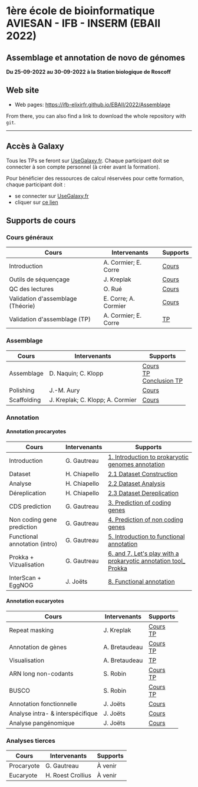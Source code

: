 
# 1ère école de bioinformatique AVIESAN - IFB - INSERM (EBAII 2022)

## Assemblage et annotation de novo de génomes

**Du 25-09-2022 au 30-09-2022 à la Station biologique de Roscoff**


## Web site

- Web pages: <https://ifb-elixirfr.github.io/EBAII/2022/Assemblage>

From there, you can also find a link to download the whole repository with `git`.

****

## Accès à Galaxy

Tous les TPs se feront sur [UseGalaxy.fr](https://usegalaxy.fr). Chaque participant doit se connecter à son compte personnel (à créer avant la formation).

Pour bénéficier des ressources de calcul réservées pour cette formation, chaque participant doit :

- se connecter sur [UseGalaxy.fr](https://usegalaxy.fr)
- cliquer sur [ce lien](https://usegalaxy.fr/join-training/ebaii_aa/)

## Supports de cours

### Cours généraux

| Cours                             | Intervenants         | Supports                                                                                                                                         |
|-----------------------------------|----------------------|--------------------------------------------------------------------------------------------------------------------------------------------------|
| Introduction                      | A. Cormier; E. Corre | [Cours](https://training.galaxyproject.org/training-material/topics/assembly/tutorials/get-started-genome-assembly/slides.html)                  |
| Outils de séquençage              | J. Kreplak           | [Cours](https://docs.google.com/presentation/d/1rtTCyVF4dz0Trmny5e8r1brzfNab8ZUN/edit?usp=sharing&ouid=109813995176155673766&rtpof=true&sd=true) |
| QC des lectures                   | O. Rué               | [Cours](https://drive.google.com/file/d/1Mv33oQ-_h-ZCxemvlcqYqpQEHd97tJzt/view?usp=sharing)                                                      |
| Validation d'assemblage (Théorie) | E. Corre; A. Cormier | [Cours](https://training.galaxyproject.org/training-material/topics/assembly/tutorials/assembly-quality-control/slides.html)                     |
| Validation d'assemblage (TP)      | A. Cormier; E. Corre | [TP](https://training.galaxyproject.org/training-material/topics/assembly/tutorials/assembly-quality-control/tutorial.html)                      |


### Assemblage

| Cours         | Intervenants                     | Supports                                                                                                      |
|---------------|----------------------------------|---------------------------------------------------------------------------------------------------------------|
| Assemblage    | D. Naquin; C. Klopp              | [Cours](Genome_assembly.pdf) <br> [TP](Genome_assembly_tp.pdf) <br> [Conclusion TP](conclusion_TP.pdf)        |
| Polishing     | J.-M. Aury                       | [Cours](https://docs.google.com/presentation/d/1RAScBkXvWkRCuD2WAbgNLJZ8zJNXz9skkHJ-MGp4VBk/edit?usp=sharing) |
| Scaffolding   | J. Kreplak; C. Klopp; A. Cormier | [Cours](https://drive.google.com/file/d/1SRBBqRPUUTePJ7K1wsqbmaFGqAuvVIt6/view?usp=sharing)                   |

### Annotation

#### Annotation procaryotes

| Cours                         | Intervenants | Supports                                                                                                                                                                              |
|-------------------------------|--------------|---------------------------------------------------------------------------------------------------------------------------------------------------------------------------------------|
| Introduction                  | G. Gautreau  | [1. Introduction to prokaryotic genomes annotation](https://github.com/IFB-ElixirFr/EBAII/files/9662414/1.Introduction.to.prokaryotic.genomes.annotation.pdf)                         |
| Dataset                       | H. Chiapello | [2.1 Dataset Construction](https://github.com/IFB-ElixirFr/EBAII/files/9659668/2.1-Dataset-Construction-EBAIIA.A.pdf)                                                                 |
| Analyse                       | H. Chiapello | [2.2 Dataset Analysis](https://github.com/IFB-ElixirFr/EBAII/files/9659684/2.2-Dataset-Analysis-EBAIIA.A.pdf)                                                                         |
| Déreplication                 | H. Chiapello | [2.3 Dataset Dereplication](https://github.com/IFB-ElixirFr/EBAII/files/9659690/2.3-Dataset-Dereplication-EBAIIA.A.pdf)                                                               |
| CDS prediction                | G. Gautreau  | [3. Prediction of coding genes](https://github.com/IFB-ElixirFr/EBAII/files/9663528/3.Prediction.of.coding.genes.pdf)                                                                 |
| Non coding gene prediction    | G. Gautreau  | [4. Prediction of non coding genes](https://github.com/IFB-ElixirFr/EBAII/files/9662493/4.Prediction.of.non.coding.genes.pdf)                                                         |
| Functional annotation (intro) | G. Gautreau  | [5. Introduction to functional annotation](https://github.com/IFB-ElixirFr/EBAII/files/9662561/5.Introduction.to.functional.annotation.pdf)                                           |
| Prokka + Vizualisation        | G. Gautreau  | [6. and 7. Let's play with a prokaryotic annotation tool_ Prokka](https://github.com/IFB-ElixirFr/EBAII/files/9662563/6._7.Let.s.play.with.a.prokaryotic.annotation.tool_.Prokka.pdf) |
| InterScan + EggNOG            | J. Joëts     | [8. Functional annotation](https://github.com/IFB-ElixirFr/EBAII/files/9662567/FunctAnnot.jjoets.pdf)                                                                                 |

#### Annotation eucaryotes

| Cours                            | Intervenants  | Supports |
|----------------------------------|---------------|----------|
| Repeat masking                   | J. Kreplak    | [Cours](https://drive.google.com/file/d/1rcF9d7ZG4gPMrMYjt3vhwGzCGhdF2BVy/view?usp=sharing) <br> [TP](https://training.galaxyproject.org/training-material/topics/genome-annotation/tutorials/repeatmasker/tutorial.html) |
| Annotation de gènes              | A. Bretaudeau | [Cours](https://training.galaxyproject.org/training-material/topics/genome-annotation/slides/introduction.html)<br>[TP](https://training.galaxyproject.org/topics/genome-annotation/tutorials/funannotate/tutorial.html) |
| Visualisation                    | A. Bretaudeau | [TP](https://training.galaxyproject.org/topics/genome-annotation/tutorials/funannotate/tutorial.html#visualisation-with-a-genome-browser) |
| ARN long non-codants             | S. Robin      | [Cours](FEELnc_Sept_2022.pdf)<br>[TP](https://training.galaxyproject.org/topics/genome-annotation/tutorials/lncrna/tutorial.html) |
| BUSCO                            | S. Robin      | [Cours](BUSCO_Sept_2022.pdf)<br>[TP]() |
| Annotation fonctionnelle         | J. Joëts      | [Cours](https://drive.google.com/file/d/1vP2NMW0c0aOWSRHKwU3FNHzHRovg9GMp/view?usp=sharing) |
| Analyse intra- & interspécifique | J. Joëts      |  [Cours](https://drive.google.com/file/d/1UQuovplBzxYgk-kIw8E5dIJ-ids2yVmh/view?usp=sharing) |
| Analyse pangénomique             | J. Joëts      |  [Cours](https://drive.google.com/file/d/1ueTV24RUvvof4rUSKv7dKRYr5HcGvarq/view?usp=sharing) |


### Analyses tierces

| Cours      | Intervenants      | Supports |
|------------|-------------------|----------|
| Procaryote | G. Gautreau       |  À venir |
| Eucaryote  | H. Roest Crollius |  À venir |
